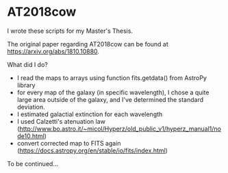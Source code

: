 # AT2018cow
I wrote these scripts for my Master's Thesis. 

The original paper regarding AT2018cow can be found at https://arxiv.org/abs/1810.10880. 

What did I do? 

- I read the maps to arrays using function fits.getdata() from AstroPy library
- for every map of the galaxy (in specific wavelength), I chose a quite large area outside of the galaxy, and I've determined the standard deviation.
- I estimated galactial extinction for each wavelength
- I used Calzetti's atenuation law (http://www.bo.astro.it/~micol/Hyperz/old_public_v1/hyperz_manual1/node10.html)
- convert corrected map to FITS again (https://docs.astropy.org/en/stable/io/fits/index.html)

To be continued...
